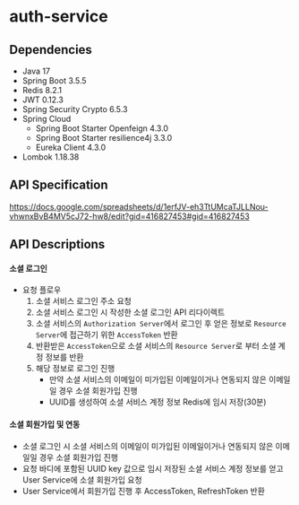 # auth-service

## Dependencies
- Java 17
- Spring Boot 3.5.5
- Redis 8.2.1
- JWT 0.12.3
- Spring Security Crypto 6.5.3
- Spring Cloud
  - Spring Boot Starter Openfeign 4.3.0
  - Spring Boot Starter resilience4j 3.3.0
  - Eureka Client 4.3.0
- Lombok 1.18.38

## API Specification

https://docs.google.com/spreadsheets/d/1erfJV-eh3TtUMcaTJLLNou-vhwnxBvB4MV5cJ72-hw8/edit?gid=416827453#gid=416827453

## API Descriptions

#### 소셜 로그인
- 요청 플로우
  1. 소셜 서비스 로그인 주소 요청
  2. 소셜 서비스 로그인 시 작성한 소셜 로그인 API 리다이렉트
  3. 소셜 서비스의 `Authorization Server`에서 로그인 후 얻은 정보로 `Resource Server`에 접근하기 위한 `AccessToken` 반환
  4. 반환받은 `AccessToken`으로 소셜 서비스의 `Resource Server`로 부터 소셜 계정 정보를 반환
  5. 해당 정보로 로그인 진행
     - 만약 소셜 서비스의 이메일이 미가입된 이메일이거나 연동되지 않은 이메일일 경우 소셜 회원가입 진행
     - UUID를 생성하여 소셜 서비스 계정 정보 Redis에 임시 저장(30분)

#### 소셜 회원가입 및 연동
- 소셜 로그인 시 소셜 서비스의 이메일이 미가입된 이메일이거나 연동되지 않은 이메일일 경우 소셜 회원가입 진행
- 요청 바디에 포함된 UUID key 값으로 임시 저장된 소셜 서비스 계정 정보를 얻고 User Service에 소셜 회원가입 요청
- User Service에서 회원가입 진행 후 AccessToken, RefreshToken 반환